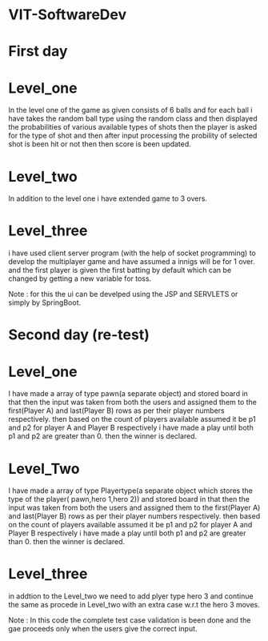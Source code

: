 # VIT-SoftwareDev
# First day
# Level_one

In the level one of the game as given consists of 6 balls and for each ball i have takes the random ball type using the random class and then displayed the probabilities of various available types of shots then the player is asked for the type of shot and then after input processing the probility of selected shot is been hit or not then then score is been updated.


# Level_two

In addition to the level one i have extended game to 3 overs.


# Level_three

i have used client server program (with the help of socket programming) to develop the multiplayer game  and have assumed a innigs will be for 1 over.
and the first player is given the first batting by default which can be changed by getting a new variable for toss.


Note : for this the ui can be develped using the JSP and SERVLETS or simply by SpringBoot.

# Second day (re-test)

# Level_one

I have made a array of type pawn(a separate object) and stored board in that then the input was taken from both the users and assigned them to the first(Player A) and last(Player B) rows as per their player numbers respectively.
then based on the count of players available assumed it be p1 and p2 for player A and Player B respectively i have made a play until both p1 and p2 are greater than 0.
then the winner is declared.

# Level_Two

I have made a array of type Playertype(a separate object which stores the type of the player( pawn,hero 1,hero 2)) and stored board in that then the input was taken from both the users and assigned them to the first(Player A) and last(Player B) rows as per their player numbers respectively.
then based on the count of players available assumed it be p1 and p2 for player A and Player B respectively i have made a play until both p1 and p2 are greater than 0.
then the winner is declared.

# Level_three

in addtion to the Level_two we need to add plyer type hero 3 and continue the same as procede in Level_two with an extra case w.r.t the hero 3 moves.

Note : In this code the complete test case validation is been done and the gae proceeds only when the users give the correct input.
